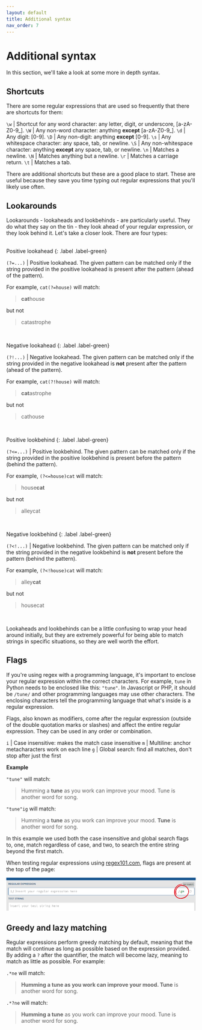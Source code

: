 ```yaml
---
layout: default
title: Additional syntax
nav_order: 7
---
```

# Additional syntax
In this section, we'll take a look at some more in depth syntax.

## Shortcuts

There are some regular expressions that are used so frequently that there are shortcuts for them:

`\w` | Shortcut for any word character: any letter, digit, or underscore, [a-zA-Z0-9_].
`\W` | Any non-word character: anything **except** [a-zA-Z0-9_].
`\d` | Any digit: [0-9].
`\D` | Any non-digit: anything **except** [0-9].
`\s` | Any whitespace character: any space, tab, or newline.
`\S` | Any non-whitespace character: anything **except** any space, tab, or newline.
`\n` | Matches a newline.
`\N` | Matches anything but a newline.
`\r` | Matches a carriage return.
`\t` | Matches a tab.

There are additional shortcuts but these are a good place to start. These are useful because they save you time typing out regular expressions that you'll likely use often.


## Lookarounds

Lookarounds - lookaheads and lookbehinds - are particularly useful. They do what they say on the tin - they look ahead of your regular expression, or they look behind it. Let's take a closer look. There are four types:
<br>
<br>

Positive lookahead
{: .label .label-green}

`(?=...)` | Positive lookahead. The given pattern can be matched only if the string provided in the positive lookahead is present after the pattern (ahead of the pattern).

For example, `cat(?=house)` will match:

> **cat**house

but not

> catastrophe

<br>

Negative lookahead
{: .label .label-green}

`(?!...)` | Negative lookahead. The given pattern can be matched only if the string provided in the negative lookahead is **not** present after the pattern (ahead of the pattern).

For example, `cat(?!house)` will match:

> **cat**astrophe

but not

> cathouse

<br>

Positive lookbehind
{: .label .label-green}

`(?<=...)` | Positive lookbehind. The given pattern can be matched only if the string provided in the positive lookbehind is present before the pattern (behind the pattern).

For example, `(?<=house)cat` will match:

> house**cat**

but not

> alleycat

<br>

Negative lookbehind
{: .label .label-green}

`(?<!...)` | Negative lookbehind. The given pattern can be matched only if the string provided in the negative lookbehind is **not** present before the pattern (behind the pattern).

For example, `(?<!house)cat` will match:

> alley**cat**

but not

> housecat

<br>

Lookaheads and lookbehinds can be a little confusing to wrap your head around initially, but they are extremely powerful for being able to match strings in specific situations, so they are well worth the effort.

## Flags

If you're using regex with a programming language, it's important to enclose your regular expression within the correct characters. For example, `tune` in Python needs to be enclosed like this: `"tune"`. In Javascript or PHP, it should be `/tune/` and other programming languages may use other characters. The enclosing characters tell the programming language that what's inside is a regular expression.

Flags, also known as modifiers, come after the regular expression (outside of the double quotation marks or slashes) and affect the entire regular expression. They can be used in any order or combination.

`i` | Case insensitive: makes the match case insensitive
`m` | Multiline: anchor metacharacters work on each line
`g` | Global search: find all matches, don't stop after just the first

**Example**

`"tune"` will match:

> Humming a **tune** as you work can improve your mood. Tune is another word for song.

`"tune"ig` will match:

> Humming a **tune** as you work can improve your mood. **Tune** is another word for song.

In this example we used both the case insensitive and global search flags to, one, match regardless of case, and two, to search the entire string beyond the first match.

When testing regular expressions using [regex101.com](https://www.regex101.com), flags are present at the top of the page:

![Flag location on regex101](images/flags.png)


## Greedy and lazy matching

Regular expressions perform greedy matching by default, meaning that the match will continue as long as possible based on the expression provided. By adding a `?` after the quantifier, the match will become lazy, meaning to match as little as possible. For example:

`.*ne` will match:

> **Humming a tune as you work can improve your mood. Tune** is another word for song.

`.*?ne` will match:

> **Humming a tune** as you work can improve your mood. Tune is another word for song.